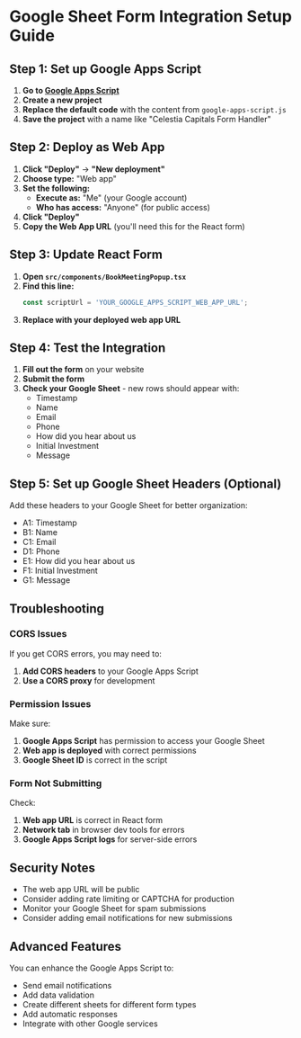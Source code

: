 # Google Sheet Form Integration Setup Guide

## Step 1: Set up Google Apps Script

1. **Go to [Google Apps Script](https://script.google.com/)**
2. **Create a new project**
3. **Replace the default code** with the content from `google-apps-script.js`
4. **Save the project** with a name like "Celestia Capitals Form Handler"

## Step 2: Deploy as Web App

1. **Click "Deploy"** → **"New deployment"**
2. **Choose type:** "Web app"
3. **Set the following:**
   - **Execute as:** "Me" (your Google account)
   - **Who has access:** "Anyone" (for public access)
4. **Click "Deploy"**
5. **Copy the Web App URL** (you'll need this for the React form)

## Step 3: Update React Form

1. **Open `src/components/BookMeetingPopup.tsx`**
2. **Find this line:**
   ```javascript
   const scriptUrl = 'YOUR_GOOGLE_APPS_SCRIPT_WEB_APP_URL';
   ```
3. **Replace with your deployed web app URL**

## Step 4: Test the Integration

1. **Fill out the form** on your website
2. **Submit the form**
3. **Check your Google Sheet** - new rows should appear with:
   - Timestamp
   - Name
   - Email
   - Phone
   - How did you hear about us
   - Initial Investment
   - Message

## Step 5: Set up Google Sheet Headers (Optional)

Add these headers to your Google Sheet for better organization:
- A1: Timestamp
- B1: Name
- C1: Email
- D1: Phone
- E1: How did you hear about us
- F1: Initial Investment
- G1: Message

## Troubleshooting

### CORS Issues
If you get CORS errors, you may need to:
1. **Add CORS headers** to your Google Apps Script
2. **Use a CORS proxy** for development

### Permission Issues
Make sure:
1. **Google Apps Script** has permission to access your Google Sheet
2. **Web app is deployed** with correct permissions
3. **Google Sheet ID** is correct in the script

### Form Not Submitting
Check:
1. **Web app URL** is correct in React form
2. **Network tab** in browser dev tools for errors
3. **Google Apps Script logs** for server-side errors

## Security Notes

- The web app URL will be public
- Consider adding rate limiting or CAPTCHA for production
- Monitor your Google Sheet for spam submissions
- Consider adding email notifications for new submissions

## Advanced Features

You can enhance the Google Apps Script to:
- Send email notifications
- Add data validation
- Create different sheets for different form types
- Add automatic responses
- Integrate with other Google services 